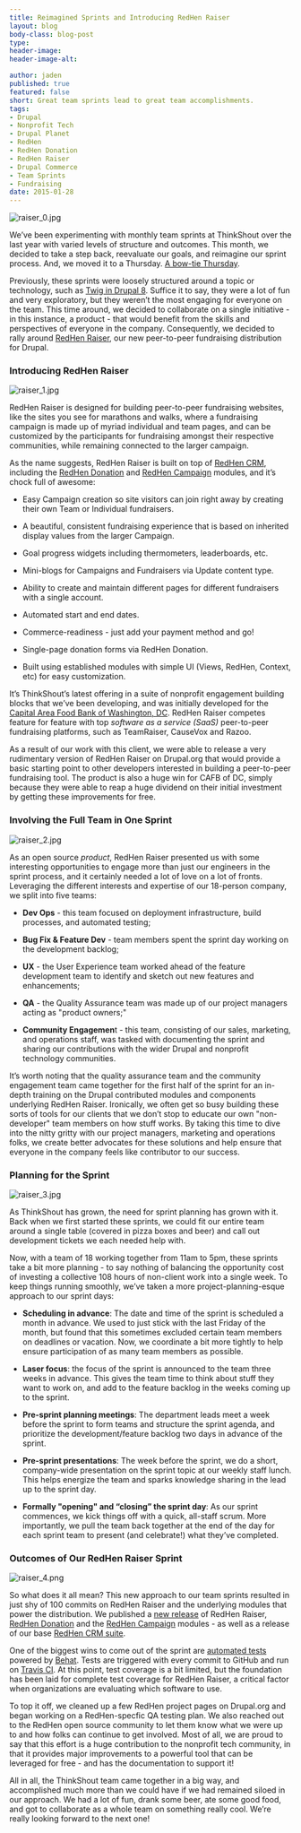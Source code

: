 ```yaml
---
title: Reimagined Sprints and Introducing RedHen Raiser
layout: blog
body-class: blog-post
type:
header-image:
header-image-alt:

author: jaden
published: true
featured: false
short: Great team sprints lead to great team accomplishments.
tags:
- Drupal
- Nonprofit Tech
- Drupal Planet
- RedHen
- RedHen Donation
- RedHen Raiser
- Drupal Commerce
- Team Sprints
- Fundraising
date: 2015-01-28
---
```


![raiser_0.jpg](/assets/images/blog/raiser_0.jpg)

We’ve been experimenting with monthly team sprints at ThinkShout over the last year with varied levels of structure and outcomes. This month, we decided to take a step back, reevaluate our goals, and reimagine our sprint process. And, we moved it to a Thursday. [A bow-tie Thursday](https://twitter.com/thinkshout/status/558334360416305152).

Previously, these sprints were loosely structured around a topic or technology, such as [Twig in Drupal 8](https://www.drupal.org/theme-guide/8/twig). Suffice it to say, they were a lot of fun and very exploratory, but they weren’t the most engaging for everyone on the team. This time around, we decided to collaborate on a single initiative - in this instance, a product - that would benefit from the skills and perspectives of everyone in the company. Consequently, we decided to rally around [RedHen Raiser](http://drupal.org/project/redhen_raiser), our new peer-to-peer fundraising distribution for Drupal. 

### Introducing RedHen Raiser

![raiser_1.jpg](http://thinkshout.com/assets/images/blog/raiser_1.jpg)

RedHen Raiser is designed for building peer-to-peer fundraising websites, like the sites you see for marathons and walks, where a fundraising campaign is made up of myriad individual and team pages, and can be customized by the participants for fundraising amongst their respective communities, while remaining connected to the larger campaign.

As the name suggests, RedHen Raiser is built on top of [RedHen CRM](https://www.drupal.org/project/redhen), including the [RedHen Donation](http://drupal.org/project/redhen_donation) and [RedHen Campaign](http://drupal.org/project/redhen_campaign) modules, and it’s chock full of awesome:

* Easy Campaign creation so site visitors can join right away by creating their own Team or Individual fundraisers.

* A beautiful, consistent fundraising experience that is based on inherited display values from the larger Campaign.

* Goal progress widgets including thermometers, leaderboards, etc.

* Mini-blogs for Campaigns and Fundraisers via Update content type.

* Ability to create and maintain different pages for different fundraisers with a single account.

* Automated start and end dates.

* Commerce-readiness - just add your payment method and go!

* Single-page donation forms via RedHen Donation.

* Built using established modules with simple UI (Views, RedHen, Context, etc) for easy customization.

It’s ThinkShout’s latest offering in a suite of nonprofit engagement building blocks that we’ve been developing, and was initially developed for the [Capital Area Food Bank of Washington, DC](http://www.capitalareafoodbank.org/). RedHen Raiser competes feature for feature with top *software as a service (SaaS)* peer-to-peer fundraising platforms, such as TeamRaiser, CauseVox and Razoo. 

As a result of our work with this client, we were able to release a very rudimentary version of RedHen Raiser on Drupal.org that would provide a basic starting point to other developers interested in building a peer-to-peer fundraising tool. The product is also a huge win for CAFB of DC, simply because they were able to reap a huge dividend on their initial investment by getting these improvements for free.

### Involving the Full Team in One Sprint

![raiser_2.jpg](http://thinkshout.com/assets/images/blog/raiser_2.jpg)

As an open source *product*, RedHen Raiser presented us with some interesting opportunities to engage more than just our engineers in the sprint process, and it certainly needed a lot of love on a lot of fronts. Leveraging the different interests and expertise of our 18-person company, we split into five teams:

* **Dev Ops** - this team focused on deployment infrastructure, build processes, and automated testing;

* **Bug Fix & Feature Dev** - team members spent the sprint day working on the development backlog;

* **UX** - the User Experience team worked ahead of the feature development team to identify and sketch out new features and enhancements;

* **QA** - the Quality Assurance team was made up of our project managers acting as "product owners;"

* **Community Engagemen**t - this team, consisting of our sales, marketing, and operations staff, was tasked with documenting the sprint and sharing our contributions with the wider Drupal and nonprofit technology communities.

It’s worth noting that the quality assurance team and the community engagement team came together for the first half of the sprint for an in-depth training on the Drupal contributed modules and components underlying RedHen Raiser. Ironically, we often get so busy building these sorts of tools for our clients that we don’t stop to educate our own "non-developer" team members on how stuff works. By taking this time to dive into the nitty gritty with our project managers, marketing and operations folks, we create better advocates for these solutions and help ensure that everyone in the company feels like contributor to our success.

### Planning for the Sprint

![raiser_3.jpg](http://thinkshout.com/assets/images/blog/raiser_3.jpg)

As ThinkShout has grown, the need for sprint planning has grown with it. Back when we first started these sprints, we could fit our entire team around a single table (covered in pizza boxes and beer) and call out development tickets we each needed help with. 

Now, with a team of 18 working together from 11am to 5pm, these sprints take a bit more planning - to say nothing of balancing the opportunity cost of investing a collective 108 hours of non-client work into a single week. To keep things running smoothly, we’ve taken a more project-planning-esque approach to our sprint days:

* **Scheduling in advance**: The date and time of the sprint is scheduled a month in advance. We used to just stick with the last Friday of the month, but found that this sometimes excluded certain team members on deadlines or vacation. Now, we coordinate a bit more tightly to help ensure participation of as many team members as possible.

* **Laser focus**: the focus of the sprint is announced to the team three weeks in advance. This gives the team time to think about stuff they want to work on, and add to the feature backlog in the weeks coming up to the sprint.

* **Pre-sprint planning meetings**: The department leads meet a week before the sprint to form teams and structure the sprint agenda, and prioritize the development/feature backlog two days in advance of the sprint.

* **Pre-sprint presentations**: The week before the sprint, we do a short, company-wide presentation on the sprint topic at our weekly staff lunch. This helps energize the team and sparks knowledge sharing in the lead up to the sprint day.

* **Formally "opening" and “closing” the sprint day**: As our sprint commences, we kick things off with a quick, all-staff scrum. More importantly, we pull the team back together at the end of the day for each sprint team to present (and celebrate!) what they’ve completed.

### Outcomes of Our RedHen Raiser Sprint


![raiser_4.png](http://thinkshout.com/assets/images/blog/raiser_4.png)

So what does it all mean? This new approach to our team sprints resulted in just shy of 100 commits on RedHen Raiser and the underlying modules that power the distribution. We published a [new release](https://www.drupal.org/node/2414581) of RedHen Raiser, [RedHen Donation](https://www.drupal.org/node/2413307) and the [RedHen Campaign](https://www.drupal.org/node/2414563) modules - as well as a release of our base [RedHen CRM](https://www.drupal.org/node/2414559)[ suite](https://www.drupal.org/node/2414559). 

One of the biggest wins to come out of the sprint are [automated tests](https://github.com/thinkshout/redhen_raiser/tree/7.x-1.x/tests) powered by [Behat](http://docs.behat.org/en/v2.5/). Tests are triggered with every commit to GitHub and run on [Travis CI](https://travis-ci.org/thinkshout/redhen_raiser). At this point, test coverage is a bit limited, but the foundation has been laid for complete test coverage for RedHen Raiser, a critical factor when organizations are evaluating which software to use.

To top it off, we cleaned up a few RedHen project pages on Drupal.org and began working on a RedHen-specfic QA testing plan. We also reached out to the RedHen open source community to let them know what we were up to and how folks can continue to get involved. Most of all, we are proud to say that this effort is a huge contribution to the nonprofit tech community, in that it provides major improvements to a powerful tool that can be leveraged for free - and has the documentation to support it!

All in all, the ThinkShout team came together in a big way, and accomplished much more than we could have if we had remained siloed in our approach. We had a lot of fun, drank some beer, ate some good food, and got to collaborate as a whole team on something really cool. We’re really looking forward to the next one!
